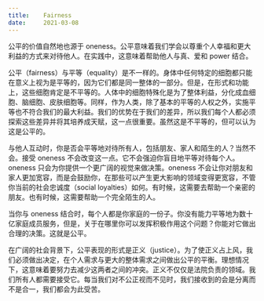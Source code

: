 ```yaml
---
title:    Fairness
date:     2021-03-08
---
```


公平的价值自然地也源于 oneness。公平意味着我们学会以尊重个人幸福和更大利益的方式来对待他人。在实践中，这意味着帮助他人与真、爱和 power 结合。

公平（fairness）与平等（equality）是不一样的。身体中任何特定的细胞都只能在意义上视为是平等的，因为它们都是同一整体的一部分。但是，在形式和功能上，这些细胞肯定是不平等的。人体中的细胞特殊化是为了整体利益，分化成血细胞、脑细胞、皮肤细胞等。同样，作为人类，除了基本的平等的人权之外，实施平等也不符合我们的最大利益。我们的优势在于我们的差异，所以我们每个人都必须探索这些差异并将其培养成天赋，这一点很重要。虽然这是不平等的，但可以认为这是公平的。

与他人互动时，你是否会平等地对待所有人，包括朋友、家人和陌生的人？当然不会。接受 oneness 不会改变这一点。它不会强迫你盲目地平等对待每个人。oneness 只会为你提供一个更广阔的视觉来做决策。oneness 不会让你对朋友和家人更加宽容，而是会鼓励你，在那些可以产生更大影响的领域变得更宽容，不管你当前的社会忠诚度（social loyalties）如何。有时候，这需要去帮助一个亲密的朋友。也有时候，这需要帮助一个完全陌生的人。

当你与 oneness 结合时，每个人都是你家庭的一份子。你没有能力平等地为数十亿家庭成员服务，但是，关于在哪里你可以发挥积极作用这个问题？你能对它做出合理的决策。这就是公平。

在广阔的社会背景下，公平表现的形式是正义（justice）。为了使正义占上风，我们必须做出决定，在个人需求与更大的整体需求之间做出公平的平衡。理想情况下，这意味着要努力去减少这两者之间的冲突。正义不仅仅是法院负责的领域。我们所有人都需要接受它。每当我们对不公正视而不见时，我们接收到的会是分离而不是合一，我们都会为此受苦。